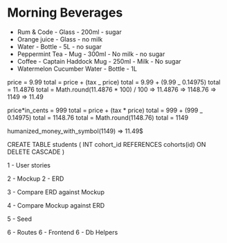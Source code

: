 # Morning Beverages

- Rum & Code - Glass - 200ml - sugar
- Orange juice - Glass - no milk
- Water - Bottle - 5L - no sugar
- Peppermint Tea - Mug - 300ml - No milk - no sugar
- Coffee - Captain Haddock Mug - 250ml - Milk - No sugar
- Watermelon Cucumber Water - Bottle - 1L

price = 9.99
total = price + (tax _ price)
total = 9.99 + (9.99 _ 0.14975)
total = 11.4876
total = Math.round(11.4876 \* 100) / 100 => 11.4876 => 1148.76 => 1149 => 11.49

price*in_cents = 999
total = price + (tax * price)
total = 999 + (999 \_ 0.14975)
total = 1148.76
total = Math.round(1148.76)
total = 1149

humanized_money_with_symbol(1149) => 11.49$

CREATE TABLE students (
INT cohort_id REFERENCES cohorts(id) ON DELETE CASCADE
)

1 - User stories

2 - Mockup
2 - ERD

3 - Compare ERD against Mockup

4 - Compare Mockup against ERD

5 - Seed

6 - Routes
6 - Frontend
6 - Db Helpers
